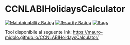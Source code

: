 # CCNLABIHolidaysCalculator
[![Maintainability Rating](https://sonarcloud.io/api/project_badges/measure?project=mauro-midolo_CCNLABIHolidaysCalculator&metric=sqale_rating)](https://sonarcloud.io/summary/new_code?id=mauro-midolo_CCNLABIHolidaysCalculator) [![Security Rating](https://sonarcloud.io/api/project_badges/measure?project=mauro-midolo_CCNLABIHolidaysCalculator&metric=security_rating)](https://sonarcloud.io/summary/new_code?id=mauro-midolo_CCNLABIHolidaysCalculator) [![Bugs](https://sonarcloud.io/api/project_badges/measure?project=mauro-midolo_CCNLABIHolidaysCalculator&metric=bugs)](https://sonarcloud.io/summary/new_code?id=mauro-midolo_CCNLABIHolidaysCalculator)

Tool disponibile al seguente link: https://mauro-midolo.github.io/CCNLABIHolidaysCalculator/
